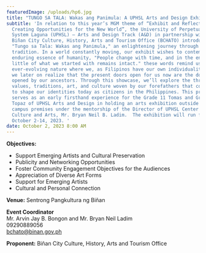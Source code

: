 ```yaml
---
featuredImage: /uploads/hp6.jpg
title: "TUNGO SA TALA: Wakas ang Panimula: A UPHSL Arts and Design Exhibition"
subtitle: 'In relation to this year’s MGM theme of “Exhibit and Reflections:
  Creating Opportunities for the New World”, the University of Perpetual Help
  System Laguna (UPHSL) – Arts and Design Track (A&D) in partnership with the
  Biñan City Culture, History, Arts and Tourism Office (BCHATO) introduce to the
  "Tungo sa Tala: Wakas ang Panimula," an enlightening journey through time and
  tradition. In a world constantly moving, our exhibit wishes to contemplate the
  enduring essence of humanity, "People change with time, and in the end, so
  little of what we started with remains intact." these words remind us of our
  ever-evolving nature where we, as Filipinos have our own individualities yet
  we later on realize that the present doors open for us now are the doors
  opened by our ancestors. Through this showcase, we’ll explore the thread of
  values, traditions, art, and culture woven by our forefathers that continues
  to shape our identities today as citizens in the Philippines. This project
  serves as an early firsthand experience for the Grade 11 Tomas and Grade 12
  Topaz of UPHSL Arts and Design in holding an arts exhibition outside the
  campus premises under the mentorship of the Director of UPHSL Center for
  Culture and Arts, Mr. Bryan Neil B. Ladim.  The exhibition will run from
  October 2-14, 2023. '
date: October 2, 2023 8:00 AM
---
```

**Objectives:** 

* Support Emerging Artists and Cultural Preservation
* Publicity and Networking Opportunities
* Foster Community Engagement Objectives for the Audiences
* Appreciation of Diverse Art Forms
* Support for Emerging Artists
* Cultural and Personal Connection

**V﻿enue:** Sentrong Pangkultura ng Biñan

**E﻿vent Coordinator**\
Mr. Arvin Jay B. Bongon and Mr. Bryan Neil Ladim\
09290889056\
bchato@binan.gov.ph

**P﻿roponent:** Biñan City Culture, History, Arts and Tourism Office